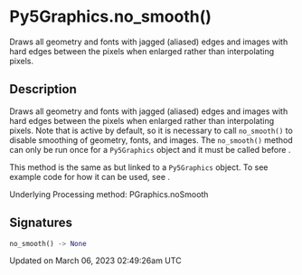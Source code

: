 # Py5Graphics.no_smooth()

Draws all geometry and fonts with jagged (aliased) edges and images with hard edges between the pixels when enlarged rather than interpolating pixels.

## Description

Draws all geometry and fonts with jagged (aliased) edges and images with hard edges between the pixels when enlarged rather than interpolating pixels.  Note that [](py5graphics_smooth) is active by default, so it is necessary to call `no_smooth()` to disable smoothing of geometry, fonts, and images. The `no_smooth()` method can only be run once for a `Py5Graphics` object and it must be called before [](py5graphics_begin_draw).

This method is the same as [](sketch_no_smooth) but linked to a `Py5Graphics` object. To see example code for how it can be used, see [](sketch_no_smooth).

Underlying Processing method: PGraphics.noSmooth

## Signatures

```python
no_smooth() -> None
```

Updated on March 06, 2023 02:49:26am UTC
